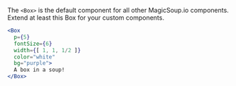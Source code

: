The `<Box>` is the default component for all other MagicSoup.io components. Extend at least this Box for your custom components.

```jsx
<Box
  p={5}
  fontSize={6}
  width={[ 1, 1, 1/2 ]}
  color="white"
  bg="purple">
  A box in a soup!
</Box>
```


